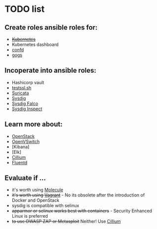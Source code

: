 # TODO list

## Create roles ansible roles for:

- ~~[Kubernetes]~~
- Kubernetes dashboard
- [confd]
- [gogs]

## Incoperate into ansible roles:
- Hashicorp vault
- [testssl.sh]
- [Suricata]
- [Sysdig]
- [Sysdig Falco]
- [Sysdig Inspect]

## Learn more about:
- [OpenStack]
- [OpenVSwitch]
- [Kibana]
- [Elk]
- [Cillium]
- [Fluentd]

## Evaluate if ...
- it's worth using [Molecule]
- ~~it's worth using [Vagrant]~~ - No its obsolete after the introduction of Docker and OpenStack
- sysdig is compatible with selinux
- ~~apparmor or selinux works best with containers~~ - Security Enhanced Linux is preferred
-  ~~to use OWASP ZAP or Metasploit~~ Neither! Use [Cillium]

[Kubernetes]: https://kubernetes.io/docs/setup/independent/install-kubeadm/
[confd]: https://github.com/kelseyhightower/confd/blob/master/docs/installation.md
[gogs]: https://github.com/gogits/gogs
[testssl.sh]: https://testssl.sh/
[Suricata]: https://suricata-ids.org/docs/
[Sysdig]: https://www.sysdig.org/install/
[Sysdig Falco]: https://github.com/draios/falco/wiki/How-to-Install-Falco-for-Linux
[Sysdig Inspect]: https://github.com/draios/sysdig-inspect
[OpenStack]: https://www.openstack.org/software/start/
[OpenVSwitch]: http://docs.openvswitch.org/en/latest/
[Molecule]: http://docs.openvswitch.org/en/latest/
[Vagrant]: http://docs.openvswitch.org/en/latest/
[Molecule]: https://molecule.readthedocs.io/en/latest/installation.html
[Vagrant]: https://www.vagrantup.com/downloads.html
[Cillium]: https://github.com/cilium/cilium
[Fluentd]: https://fluentd.io
